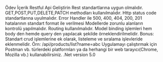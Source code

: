Ödev İçerik
Restful Api Geliştirin
Rest standartlarına uygun olmalıdır.
GET,POST,PUT,DELETE,PATCH methodları kullanılmalıdır.
Http status code standartlarına uyulmalıdır. Error Handler ile 500, 400, 404, 200, 201 hatalarının standart format ile verilmesi
Modellerde zorunlu alanların kontrolü yapılmalıdır.
Routing kullanılmalıdır.
Model binding işlemleri hem body den hemde query den yapılacak şekilde örneklendirilmelidir. Bonus:
Standart crud işlemlerine ek olarak, listeleme ve sıralama işlevleride eklenmelidir. Örn: /api/products/list?name=abc
Uygulamayı çalıştırmak için Postman vb. türlerdeki platformları ya da herhangi bir web tarayıcı(Chrome, Mozilla vb.) kullanabilirsiniz. .Net version 5.0
